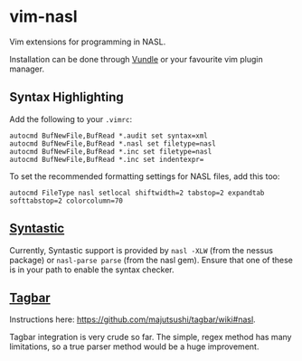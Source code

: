 vim-nasl
========

Vim extensions for programming in NASL.

Installation can be done through [Vundle] or your favourite vim plugin manager.

Syntax Highlighting
-------------------

Add the following to your `.vimrc`:

```vim
autocmd BufNewFile,BufRead *.audit set syntax=xml
autocmd BufNewFile,BufRead *.nasl set filetype=nasl
autocmd BufNewFile,BufRead *.inc set filetype=nasl
autocmd BufNewFile,BufRead *.inc set indentexpr=
```

To set the recommended formatting settings for NASL files, add this too:

```vim
autocmd FileType nasl setlocal shiftwidth=2 tabstop=2 expandtab softtabstop=2 colorcolumn=70
```

[Syntastic]
-----------

Currently, Syntastic support is provided by `nasl -XLW` (from the nessus package) or `nasl-parse parse` (from the nasl gem). Ensure that one of these is in your path to enable the syntax checker.

[Tagbar]
--------

Instructions here: https://github.com/majutsushi/tagbar/wiki#nasl.

Tagbar integration is very crude so far. The simple, regex method has many limitations, so a true parser method would be a huge improvement.

[Syntastic]:https://github.com/scrooloose/syntastic
[Tagbar]:https://github.com/majutsushi/tagbar
[Vundle]:https://github.com/gmarik/vundle
